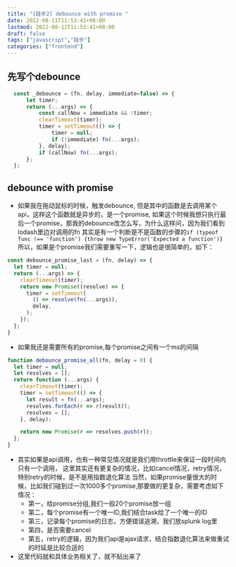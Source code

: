 ```yaml
---
title: "[跬步2] debounce with promise "
date: 2022-08-11T11:53:41+08:00
lastmod: 2022-08-12T11:53:41+08:00
draft: false
tags: ["javascript","跬步"]
categories: ["frontend"]
---
```

## 先写个debounce
```javascript
  const _debounce = (fn, delay, immediate=false) => {
      let timer;
      return (...args) => {
          const callNow = immediate && !timer;
          clearTimeout(timer);
          timer = setTimeout(() => {
              timer = null; 
              if (!immediate) fn(...args); 
          }, delay);
          if (callNow) fn(...args);
      };
  };
```

## debounce with promise
  - 如果我在拖动鼠标的时候，触发debounce, 但是其中的函数是去调用某个api，这样这个函数就是异步的，是一个promise,
  如果这个时候我想只执行最后一个promise，那我的debounce改怎么写，为什么这样问，因为我们看到lodash里边对调用的fn
  其实是有一个判断是不是函数的步骤的`if (typeof func !== 'function') {throw new TypeError('Expected a function')}`
  所以，如果是个promise我们需要重写一下，逻辑也是很简单的，如下：
  ```javascript
  const debounce_promise_last = (fn, delay) => {
    let timer = null;
    return (...args) => {
      clearTimeout(timer);
      return new Promise((resolve) => {
        timer = setTimeout(
          () => resolve(fn(...args)),
          delay,
        );
      });
    };
  }
  ```
  - 如果我还是需要所有的promise,每个promise之间有一个ms的间隔
  ```javascript
  function debounce_promise_all(fn, delay = 0) {
    let timer = null;
    let resolves = [];
    return function (...args) {    
      clearTimeout(timer);
      timer = setTimeout(() => {
        let result = fn(...args);
        resolves.forEach(r => r(result));
        resolves = [];
      }, delay);

      return new Promise(r => resolves.push(r));
    };
  }
  ```

  - 其实如果是api调用，也有一种常见情况就是我们用throttle来保证一段时间内只有一个调用，
  这里其实还有更复杂的情况，比如cancel情况，retry情况，特别retry的时候，是不是用指数退化算法
  当然，如果promise量很大的时候，比如我们碰到过一次1000多个promise,那要做的更复杂，需要考虑如下情况：
    * 第一，给promise分组,我们一般20个promise放一组
    * 第二，每个promise有一个唯一ID,我们结合task给了一个唯一的ID
    * 第三，记录每个promise的日志，方便错误追溯，我们放splunk log里
    * 第四，是否需要cancel
    * 第五，retry的逻辑，因为我们api是ajax请求，结合指数退化算法来做重试的时延是比较合适的
  - 这里代码就和具体业务相关了，就不贴出来了

 
